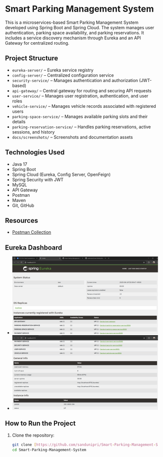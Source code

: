 # Smart Parking Management System

This is a microservices-based Smart Parking Management System developed using Spring Boot and Spring Cloud. The system manages user authentication, parking space availability, and parking reservations. It includes a service discovery mechanism through Eureka and an API Gateway for centralized routing.

## Project Structure

- `eureka-server/` – Eureka service registry
- `config-server/` – Centralized configuration service
- `security-service/` – Manages authentication and authorization (JWT-based)
- `api-gateway/` – Central gateway for routing and securing API requests
- `user-service/` – Manages user registration, authentication, and user roles
- `vehicle-service/` – Manages vehicle records associated with registered users
- `parking-space-service/` – Manages available parking slots and their details
- `parking-reservation-service/` – Handles parking reservations, active sessions, and history
- `docs/screenshots/` – Screenshots and documentation assets

## Technologies Used

- Java 17
- Spring Boot
- Spring Cloud (Eureka, Config Server, OpenFeign)
- Spring Security with JWT
- MySQL
- API Gateway
- Postman
- Maven
- Git, GitHub

## Resources

- [Postman Collection](./smart-parking-system.postman_collection.json)

##  Eureka Dashboard
  
- ![Eureka Dashboard](./docs/screenshots/eureka_dashboard-01.png)
- ![Eureka Dashboard](./docs/screenshots/eureka_dashboard-02.png)  

 
## How to Run the Project

1. Clone the repository:
   ```bash
   git clone [https://github.com/sandunipri/Smart-Parking-Management-System.git]
   cd Smart-Parking-Management-System

